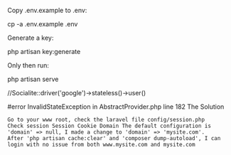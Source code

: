 

Copy .env.example to .env:

cp -a .env.example .env

Generate a key:

php artisan key:generate

Only then run:

php artisan serve


//Socialite::driver('google')->stateless()->user()

#error
InvalidStateException in AbstractProvider.php line 182
The Solution

    Go to your www root, check the laravel file config/session.php
    Check session Session Cookie Domain The default configuration is 'domain' => null, I made a change to 'domain' => 'mysite.com'.
    After 'php artisan cache:clear' and 'composer dump-autoload', I can login with no issue from both www.mysite.com and mysite.com
